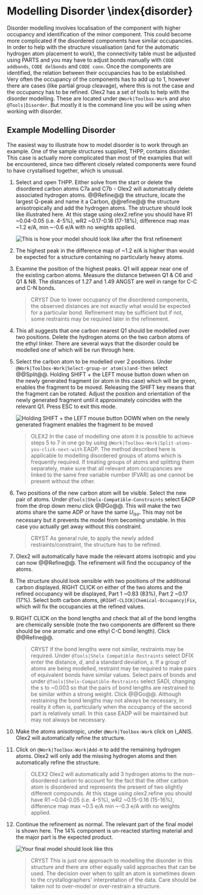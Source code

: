 # Modelling Disorder \index{disorder}
Disorder modelling involves localisation of the component with higher occupancy and identification of the minor component. This could become more complicated if the disordered components have similar occupancies. In order to help with the structure visualisation (and for the automatic hydrogen atom placement to work), the connectivity table must be adjusted using PARTS and you may have to adjust bonds manually with `CODE addbonds`, `CODE delbonds` and `CODE conn`.
Once the components are identified, the relation between their occupancies has to be established. Very often the occupancy of the components has to add up to 1, however there are cases (like partial group cleavage), where this is not the case and the occupancy has to be refined.
Olex2 has a set of tools to help with the disorder modelling. These are located under `@Work|Toolbox-Work` and also `@Tools|Disorder`. But mostly it is the command line you will be using when working with disorder.

## Example Modelling Disorder
The easiest way to illustrate how to model disorder is to work through an example. One of the sample structures supplied, THPP, contains disorder. This case is actually more complicated than most of the examples that will be encountered, since two different closely related components were found to have crystallised together, which is unusual. 

1.	Select and open THPP. Either solve from the start or delete the disordered carbon atoms C7a and C7b - Olex2 will automatically delete associated hydrogen atoms. @@Refine@@ the structure, locate the largest Q-peak and name it a Carbon, @@refine@@ the structure anisotropically and add the hydrogen atoms. The structure should look like illustrated here. At this stage using olex2.refine you should have R1 ~0.04-0.05 (i.e. 4-5%), wR2 ~0.17-0.18 (17-18%), difference map max ~1.2 e/A, min ~-0.6 e/A with no weights applied.

	![This is how your model should look like after the first refinement](/images/disorder_01.png)

2.	The highest peak in the difference map of ~1.2 e/A is higher than would be expected for a structure containing no particularly heavy atoms. 
3.	Examine the position of the highest peaks. Q1 will appear near one of the existing carbon atoms. Measure the distance between Q1 & C6 and Q1 & N8. The distances of 1.27 and 1.49 ANGST are well in range for C-C and C-N bonds.

	>CRYST Due to lower occupancy of the disordered components, the observed distances are not exactly what would be expected for a particular bond. Refinement may be sufficient but if not, some restraints may be required later in the refinement.

4.	This all suggests that one carbon nearest Q1 should be modelled over two positions. Delete the hydrogen atoms on the two carbon atoms of the ethyl linker. There are several ways that the disorder could be modelled one of which will be run through here.
5.	Select the carbon atom to be modelled over 2 positions. Under `@Work|Toolbox-Work|Select-group-or atom(s)and-then` select @@Split@@. Holding SHIFT + the LEFT mouse button down when on the newly generated fragment (or atom in this case) which will be green, enables the fragment to be moved. Releasing the SHIFT key means that the fragment can be rotated. Adjust the position and orientation of the newly generated fragment until it approximately coincides with the relevant Q1. Press ESC to exit this mode.

	![Holding SHIFT + the LEFT mouse button DOWN when on the newly generated fragment enables the fragment to be moved](/images/disorder_02_03.png)
     
	>OLEX2 In the case of modelling one atom it is possible to achieve steps 5 to 7 in one go by using `@Work|Toolbox-Work|Split-atoms-you-click-next-with` EADP. The method described here is applicable to modelling disordered groups of atoms which is frequently required. If treating groups of atoms and splitting them separately, make sure that all relevant atom occupancies are linked to the same free variable number (FVAR) as one cannot be present without the other.

6.	Two positions of the new carbon atom will be visible. Select the new pair of atoms. Under `@Tools|Shelx-Compatible-Constraints` select EADP from the drop down menu click @@Go@@. This will make the two atoms share the same ADP or have the same $U_{iso}$. This may not be necessary but it prevents the model from becoming unstable. In this case you actually get away without this constraint. 

	>CRYST As general rule, to apply the newly added restraints/constraint, the structure has to be refined.

7.	Olex2 will automatically have made the relevant atoms isotropic and you can now @@Refine@@. The refinement will find the occupancy of the atoms.
8.	The structure should look sensible with two positions of the additional carbon displayed. RIGHT CLICK on either of the two atoms and the refined occupancy will be displayed, Part 1 ~0.83 (83%), Part 2 ~0.17 (17%). Select both carbon atoms, `@RIGHT-CLICK|Chemical-Occupancy|Fix`, which will fix the occupancies at the refined values.
9.	RIGHT CLICK on the bond lengths and check that all of the bond lengths are chemically sensible (note the two components are different so there should be one aromatic and one ethyl C-C bond length). Click @@Refine@@.

	>CRYST If the bond lengths were not similar, restraints may be required. Under `@Tools|Shelx Compatible Restraints` select DFIX enter the distance, $d$, and a standard deviation, $s$. If a group of atoms are being modelled, restraint may be required to make pairs of equivalent bonds have similar values. Select pairs of bonds and under `@Tools|Shelx-Compatible-Restraints` select SADI, changing the s to ~0.003 so that the pairs of bond lengths are restrained to be similar within a strong weight. Click @@Go@@. Although restraining the bond lengths may not always be necessary, in reality it often is, particularly when the occupancy of the second part is relatively small. In this case EADP will be maintained but may not always be necessary.

10.	Make the atoms anisotropic, under `@Work|Toolbox-Work` click on I_ANIS. Olex2 will automatically refine the structure.
11.	Click on `@Work|Toolbox-Work|Add-H` to add the remaining hydrogen atoms. Olex2 will only add the missing hydrogen atoms and then automatically refine the structure.

	>OLEX2 Olex2 will automatically add 3 hydrogen atoms to the non-disordered carbon to account for the fact that the other carbon atom is disordered and represents the present of two slightly different compounds. At this stage using olex2.refine you should have R1 ~0.04-0.05 (i.e. 4-5%), wR2 ~0.15-0.16 (15-16%), difference map max ~0.5 e/A min ~-0.3 e/A with no weights applied.

12.	Continue the refinement as normal. The relevant part of the final model is shown here. The 14% component is un-reacted starting material and the major part is the expected product.

	![Your final model should look like this](/images/disorder_04.png)

	>CRYST This is just one approach to modelling the disorder in this structure and there are other equally valid approaches that can be used. The decision over when to split an atom is sometimes down to the crystallographers' interpretation of the data. Care should be taken not to over-model or over-restrain a structure.
